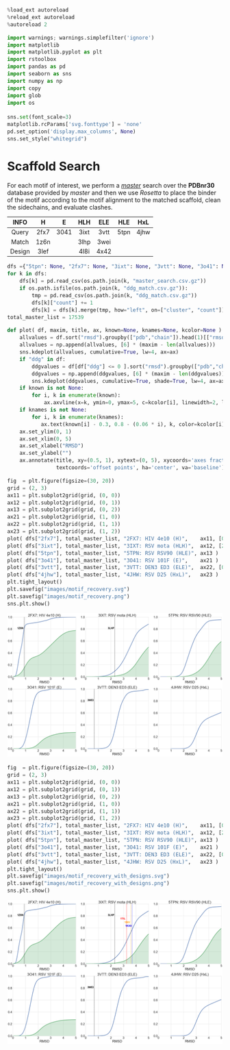 

```python
%load_ext autoreload
%reload_ext autoreload
%autoreload 2
```


```python
import warnings; warnings.simplefilter('ignore')
import matplotlib
import matplotlib.pyplot as plt
import rstoolbox
import pandas as pd
import seaborn as sns
import numpy as np
import copy
import glob
import os

sns.set(font_scale=3)
matplotlib.rcParams['svg.fonttype'] = 'none'
pd.set_option('display.max_columns', None)
sns.set_style("whitegrid")
```

# Scaffold Search

For each motif of interest, we perform a [_master_](http://www.grigoryanlab.org/master/) search over the __PDBnr30__ database provided by _master_ and then we use _Rosetta_ to place the binder of the motif according to the motif alignment to the matched scaffold, clean the sidechains, and evaluate clashes.

|__INFO__|__H__|__E__|__HLH__|__ELE__|__HLE__|__HxL__|
|:------:|:---:|:---:|:-----:|:-----:|:-----:|:-----:|
|Query   |2fx7 |3041 |3ixt   |3vtt   |5tpn   |4jhw   |
|Match   |1z6n |     |3lhp   |3wei   |       |       |
|Design  |3lef |     |4l8i   |4x42   |       |       |


```python
dfs ={"5tpn": None, "2fx7": None, "3ixt": None, "3vtt": None, "3o41": None, "4jhw": None}
for k in dfs:
    dfs[k] = pd.read_csv(os.path.join(k, "master_search.csv.gz"))
    if os.path.isfile(os.path.join(k, "ddg_match.csv.gz")):
        tmp = pd.read_csv(os.path.join(k, "ddg_match.csv.gz"))
        dfs[k]["count"] += 1
        dfs[k] = dfs[k].merge(tmp, how="left", on=["cluster", "count"])
total_master_list = 17539
```


```python
def plot( df, maxim, title, ax, known=None, knames=None, kcolor=None ):
    allvalues = df.sort("rmsd").groupby(["pdb","chain"]).head(1)[["rmsd"]].values
    allvalues = np.append(allvalues, [6] * (maxim - len(allvalues)))
    sns.kdeplot(allvalues, cumulative=True, lw=4, ax=ax)
    if "ddg" in df:
        ddgvalues = df[df["ddg"] <= 0 ].sort("rmsd").groupby(["pdb","chain"]).head(1)[["rmsd"]].values
        ddgvalues = np.append(ddgvalues, [6] * (maxim - len(ddgvalues)))
        sns.kdeplot(ddgvalues, cumulative=True, shade=True, lw=4, ax=ax)
    if known is not None:
        for i, k in enumerate(known):
            ax.axvline(x=k, ymin=0, ymax=5, c=kcolor[i], linewidth=2, linestyle="dashed", zorder=10)
    if knames is not None:
        for i, k in enumerate(knames):
           ax.text(known[i] - 0.3, 0.8 - (0.06 * i), k, color=kcolor[i], horizontalalignment='center', size='x-small', weight='semibold') 
    ax.set_ylim(0, 1)
    ax.set_xlim(0, 5)
    ax.set_xlabel("RMSD")
    ax.set_ylabel("")
    ax.annotate(title, xy=(0.5, 1), xytext=(0, 5), xycoords='axes fraction',
                textcoords='offset points', ha='center', va='baseline')
```


```python
fig  = plt.figure(figsize=(30, 20))
grid = (2, 3)
ax11 = plt.subplot2grid(grid, (0, 0))
ax12 = plt.subplot2grid(grid, (0, 1))
ax13 = plt.subplot2grid(grid, (0, 2))
ax21 = plt.subplot2grid(grid, (1, 0))
ax22 = plt.subplot2grid(grid, (1, 1))
ax23 = plt.subplot2grid(grid, (1, 2))
plot( dfs["2fx7"], total_master_list, "2FX7: HIV 4e10 (H)",    ax11, [0.89], ["1Z6N"], kcolor=["black"] )
plot( dfs["3ixt"], total_master_list, "3IXT: RSV mota (HLH)",  ax12, [2.31], ["3LHP"], kcolor=["black"] )
plot( dfs["5tpn"], total_master_list, "5TPN: RSV RSV90 (HLE)", ax13 )
plot( dfs["3o41"], total_master_list, "3O41: RSV 101F (E)",    ax21 )
plot( dfs["3vtt"], total_master_list, "3VTT: DEN3 ED3 (ELE)",  ax22, [0.68], ["3WEI"], kcolor=["black"] )
plot( dfs["4jhw"], total_master_list, "4JHW: RSV D25 (HxL)",   ax23 )
plt.tight_layout()
plt.savefig("images/motif_recovery.svg")
plt.savefig("images/motif_recovery.png")
sns.plt.show()
```


![png](README_files/README_5_0.png)



```python
fig  = plt.figure(figsize=(30, 20))
grid = (2, 3)
ax11 = plt.subplot2grid(grid, (0, 0))
ax12 = plt.subplot2grid(grid, (0, 1))
ax13 = plt.subplot2grid(grid, (0, 2))
ax21 = plt.subplot2grid(grid, (1, 0))
ax22 = plt.subplot2grid(grid, (1, 1))
ax23 = plt.subplot2grid(grid, (1, 2))
plot( dfs["2fx7"], total_master_list, "2FX7: HIV 4e10 (H)",    ax11, [0.89], ["1Z6N"], kcolor=["black"] )
plot( dfs["3ixt"], total_master_list, "3IXT: RSV mota (HLH)",  ax12, [2.31, 3.25, 3.6, 3.7], ["3LHP", "1TIL", "1INV", "1KX8"], kcolor=["black", "red", "orange", "blue"] )
plot( dfs["5tpn"], total_master_list, "5TPN: RSV RSV90 (HLE)", ax13 )
plot( dfs["3o41"], total_master_list, "3O41: RSV 101F (E)",    ax21 )
plot( dfs["3vtt"], total_master_list, "3VTT: DEN3 ED3 (ELE)",  ax22, [0.68], ["3WEI"], kcolor=["black"] )
plot( dfs["4jhw"], total_master_list, "4JHW: RSV D25 (HxL)",   ax23 )
plt.tight_layout()
plt.savefig("images/motif_recovery_with_designs.svg")
plt.savefig("images/motif_recovery_with_designs.png")
sns.plt.show()
```


![png](README_files/README_6_0.png)



```python

```
